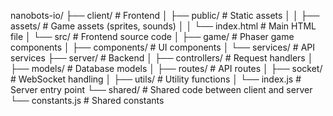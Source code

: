 nanobots-io/
├── client/                  # Frontend
│   ├── public/              # Static assets
│   │   ├── assets/          # Game assets (sprites, sounds)
│   │   └── index.html       # Main HTML file
│   └── src/                 # Frontend source code
│       ├── game/            # Phaser game components
│       ├── components/      # UI components
│       └── services/        # API services
├── server/                  # Backend
│   ├── controllers/         # Request handlers
│   ├── models/              # Database models
│   ├── routes/              # API routes
│   ├── socket/              # WebSocket handling
│   ├── utils/               # Utility functions
│   └── index.js             # Server entry point
└── shared/                  # Shared code between client and server
    └── constants.js         # Shared constants 